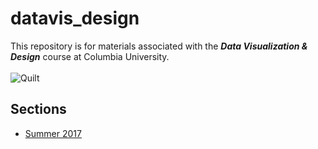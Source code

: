 # datavis_design
This repository is for materials associated with the ***Data Visualization &amp; Design*** course at Columbia University.
<br/><br/>
![Quilt](https://github.com/emilyfuhrman/datavis_design/blob/master/Images/Image_Quilt.jpg)

## Sections
* [Summer 2017](https://github.com/emilyfuhrman/datavis_design/tree/master/2017_Summer)